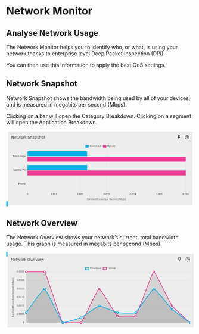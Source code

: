 # Network Monitor

## Analyse Network Usage

The Network Monitor helps you to identify who, or what, is using your network thanks to enterprise level Deep Packet Inspection (DPI).

You can then use this information to apply the best QoS settings.

## Network Snapshot

Network Snapshot shows the bandwidth being used by all of your devices, and is measured in megabits per second (Mbps).

Clicking on a bar will open the Category Breakdown. Clicking on a segment will open the Application Breakdown.

![6df63d5270ba16ca687f46cfd0e216b439b985a7.png](network-monitor/6df63d5270ba16ca687f46cfd0e216b439b985a7.png)

## Network Overview

The Network Overview shows your network’s current, total bandwidth usage. This graph is measured in megabits per second (Mbps).

![3812a35c1baad4d9803227b3c6c0bd13423e7a91.png](network-monitor/3812a35c1baad4d9803227b3c6c0bd13423e7a91.png)
